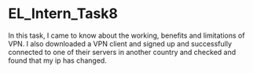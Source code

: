 # EL_Intern_Task8
In this task, I came to know about the working, benefits and limitations of VPN. I also downloaded a VPN client and signed up and successfully connected to one of their servers in another country and checked and found that my ip has changed.
